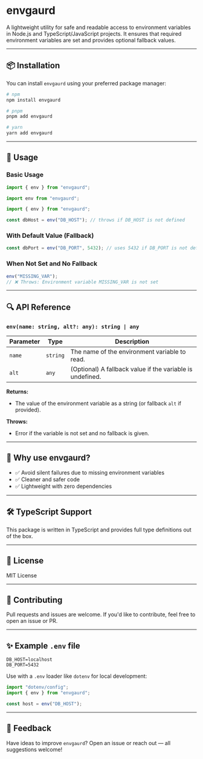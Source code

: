 # envgaurd

A lightweight utility for safe and readable access to environment variables in Node.js and TypeScript/JavaScript projects. It ensures that required environment variables are set and provides optional fallback values.

---

## 📦 Installation

You can install `envgaurd` using your preferred package manager:

```bash
# npm
npm install envgaurd

# pnpm
pnpm add envgaurd

# yarn
yarn add envgaurd
```

---

## 🚀 Usage

### Basic Usage

```ts
import { env } from "envgaurd";
```

```ts
import env from "envgaurd";
```

```ts
import { env } from "envgaurd";

const dbHost = env("DB_HOST"); // throws if DB_HOST is not defined
```

### With Default Value (Fallback)

```ts
const dbPort = env("DB_PORT", 5432); // uses 5432 if DB_PORT is not defined
```

### When Not Set and No Fallback

```ts
env("MISSING_VAR");
// ❌ Throws: Environment variable MISSING_VAR is not set
```

---

## 🔍 API Reference

### `env(name: string, alt?: any): string | any`

| Parameter | Type     | Description                                               |
| --------- | -------- | --------------------------------------------------------- |
| `name`    | `string` | The name of the environment variable to read.             |
| `alt`     | `any`    | (Optional) A fallback value if the variable is undefined. |

**Returns:**

- The value of the environment variable as a string (or fallback `alt` if provided).

**Throws:**

- Error if the variable is not set and no fallback is given.

---

## 🧠 Why use envgaurd?

- ✅ Avoid silent failures due to missing environment variables
- ✅ Cleaner and safer code
- ✅ Lightweight with zero dependencies

---

## 🛠️ TypeScript Support

This package is written in TypeScript and provides full type definitions out of the box.

---

## 📄 License

MIT License

---

## 🤝 Contributing

Pull requests and issues are welcome. If you'd like to contribute, feel free to open an issue or PR.

---

## ✨ Example `.env` file

```
DB_HOST=localhost
DB_PORT=5432
```

Use with a `.env` loader like `dotenv` for local development:

```ts
import "dotenv/config";
import { env } from "envgaurd";

const host = env("DB_HOST");
```

---

## 💬 Feedback

Have ideas to improve `envgaurd`? Open an issue or reach out — all suggestions welcome!
